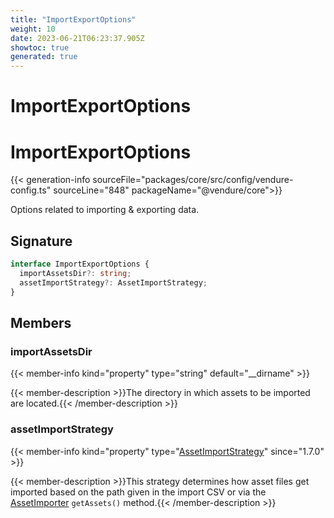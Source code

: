 ```yaml
---
title: "ImportExportOptions"
weight: 10
date: 2023-06-21T06:23:37.905Z
showtoc: true
generated: true
---
```

<!-- This file was generated from the Vendure source. Do not modify. Instead, re-run the "docs:build" script -->

# ImportExportOptions
<div class="symbol">


# ImportExportOptions

{{< generation-info sourceFile="packages/core/src/config/vendure-config.ts" sourceLine="848" packageName="@vendure/core">}}

Options related to importing & exporting data.

## Signature

```TypeScript
interface ImportExportOptions {
  importAssetsDir?: string;
  assetImportStrategy?: AssetImportStrategy;
}
```
## Members

### importAssetsDir

{{< member-info kind="property" type="string" default="__dirname"  >}}

{{< member-description >}}The directory in which assets to be imported are located.{{< /member-description >}}

### assetImportStrategy

{{< member-info kind="property" type="<a href='/typescript-api/import-export/asset-import-strategy#assetimportstrategy'>AssetImportStrategy</a>"  since="1.7.0" >}}

{{< member-description >}}This strategy determines how asset files get imported based on the path given in the
import CSV or via the <a href='/typescript-api/import-export/asset-importer#assetimporter'>AssetImporter</a> `getAssets()` method.{{< /member-description >}}


</div>
